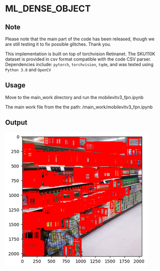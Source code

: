 # ML_DENSE_OBJECT

## Note 
Please note that the main part of the code has been released, though we are still testing it to fix possible glitches. Thank you.

This implementation is built on top of torchvision Retinanet. The SKU110K dataset is provided in csv format compatible with the code CSV parser.
Dependencies include: ```pytorch```, ```torchvision```, ```tqdm```, and was tested  using ```Python 3.8``` and ```OpenCV```

## Usage

Move to the main_work directory and run the mobilevitv3_fpn.ipynb

The main work file from the the path: /main_work/mobilevitv3_fpn.ipynb

## Output 

![alt text](https://raw.githubusercontent.com/DamNT055/ML_DENSE_OBJECT/main/pictures/output.png "Logo Title Text 1")
